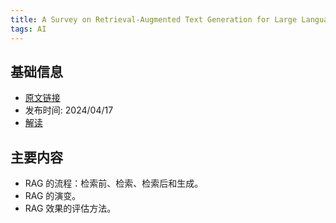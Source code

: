 ```yaml
---
title: A Survey on Retrieval-Augmented Text Generation for Large Language Models
tags: AI
---
```


## 基础信息
* [原文链接](https://arxiv.org/abs/2404.10981)
* 发布时间: 2024/04/17
* [解读](https://mp.weixin.qq.com/s/_ggs6ZAIUB9DvE2dm2fpWg)

## 主要内容
* RAG 的流程：检索前、检索、检索后和生成。
* RAG 的演变。
* RAG 效果的评估方法。
